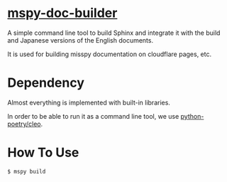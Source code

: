 # [mspy-doc-builder](https://pypi.org/project/mspy-doc-builder/)
A simple command line tool to build Sphinx and integrate it with the build and Japanese versions of the English documents.

It is used for building misspy documentation on cloudflare pages, etc.

# Dependency
Almost everything is implemented with built-in libraries.

In order to be able to run it as a command line tool, we use [python-poetry/cleo](https://github.com/python-poetry/cleo).

# How To Use
```bash
$ mspy build
```
